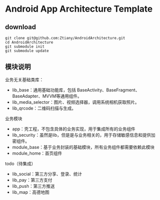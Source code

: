 # Android App Architecture Template

## download

```shell
git clone git@github.com:Ztiany/AndroidArchitecture.git
cd AndroidArchitecture
git submodule init
git submodule update
```


## 模块说明

业务无关基础类库：

- lib_base：通用基础功能库，包括 BaseActivity、BaseFragment、BaseAdapter、MVVM等通用组件。
- lib_media_selector：图片、视频选择器，调用系统相机获取照片。
- lib_qrcode：二维码扫描与生成。

业务模块

- app：壳工程，不包含具体的业务实现，用于集成所有的业务组件
- lib_security：虽然是lib，但是是与业务相关的，用于存储敏感信息和提供加密组件。
- module_base：基于业务封装的基础模块，所有业务组件都需要依赖此模块
- module_home：首页组件

todo（待集成）

- lib_social：第三方分享、登录、统计
- lib_pay：第三方支付
- lib_push：第三方推送
- lib_map：高德地图